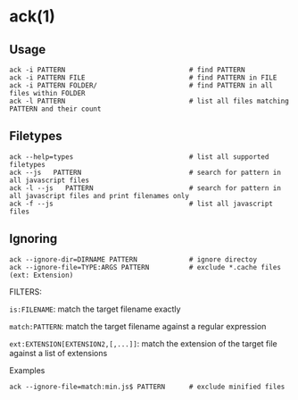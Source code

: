 
# ack(1)

## Usage

    ack -i PATTERN                               # find PATTERN 
    ack -i PATTERN FILE                          # find PATTERN in FILE
    ack -i PATTERN FOLDER/                       # find PATTERN in all files within FOLDER
    ack -l PATTERN                               # list all files matching PATTERN and their count

## Filetypes

    ack --help=types                             # list all supported filetypes
    ack --js   PATTERN                           # search for pattern in all javascript files
    ack -l --js   PATTERN                        # search for pattern in all javascript files and print filenames only
    ack -f --js                                  # list all javascript files

## Ignoring

    ack --ignore-dir=DIRNAME PATTERN             # ignore directoy
    ack --ignore-file=TYPE:ARGS PATTERN          # exclude *.cache files (ext: Extension)

FILTERS:

`is:FILENAME`: match the target filename exactly

`match:PATTERN`: match the target filename against a regular expression

`ext:EXTENSION[EXTENSION2,[,...]]`: match the extension of the target file against a list of extensions

Examples

    ack --ignore-file=match:min.js$ PATTERN      # exclude minified files
